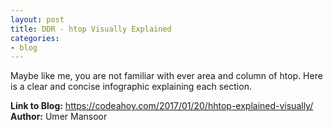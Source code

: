 ```yaml
---
layout: post
title: DDR - htop Visually Explained
categories:
- blog
---
```


Maybe like me, you are not familiar with ever area and column of htop. Here is a clear and concise infographic explaining each section.

**Link to Blog:** <https://codeahoy.com/2017/01/20/hhtop-explained-visually/>
**Author:** Umer Mansoor

